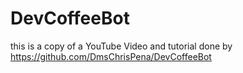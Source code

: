 # DevCoffeeBot
this is a copy of a YouTube Video and tutorial done by https://github.com/DmsChrisPena/DevCoffeeBot
